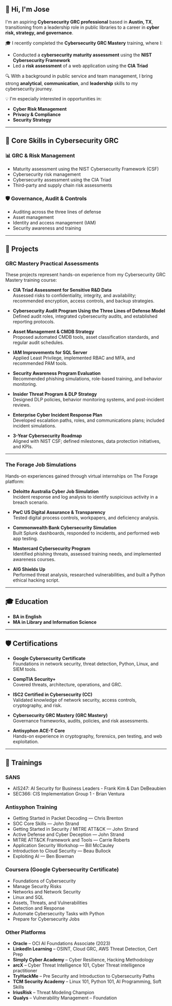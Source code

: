 ## 👋 Hi, I'm Jose

I'm an aspiring **Cybersecurity GRC professional** based in **Austin, TX**, transitioning from a leadership role in public libraries to a career in **cyber risk, strategy, and governance**.

🎓 I recently completed the **Cybersecurity GRC Mastery** training, where I:
- Conducted a **cybersecurity maturity assessment** using the **NIST Cybersecurity Framework**
- Led a **risk assessment** of a web application using the **CIA Triad**

🔍 With a background in public service and team management, I bring strong **analytical**, **communication**, and **leadership** skills to my cybersecurity journey.

💡 I'm especially interested in opportunities in:
- **Cyber Risk Management**
- **Privacy & Compliance**
- **Security Strategy**

---

## 🔐 Core Skills in Cybersecurity GRC

### 📊 GRC & Risk Management
- Maturity assessment using the NIST Cybersecurity Framework (CSF)
- Cybersecurity risk management
- Cybersecurity assessment using the CIA Triad
- Third-party and supply chain risk assessments

### 🛡️ Governance, Audit & Controls
- Auditing across the three lines of defense
- Asset management
- Identity and access management (IAM)
- Security awareness and training

---

## 💼 Projects

### GRC Mastery Practical Assessments  
These projects represent hands-on experience from my Cybersecurity GRC Mastery training course:

- **CIA Triad Assessment for Sensitive R&D Data**  
  Assessed risks to confidentiality, integrity, and availability; recommended encryption, access controls, and backup strategies.

- **Cybersecurity Audit Program Using the Three Lines of Defense Model**  
  Defined audit roles, integrated cybersecurity audits, and established reporting protocols.

- **Asset Management & CMDB Strategy**  
  Proposed automated CMDB tools, asset classification standards, and regular audit schedules.

- **IAM Improvements for SQL Server**  
  Applied Least Privilege, implemented RBAC and MFA, and recommended PAM tools.

- **Security Awareness Program Evaluation**  
  Recommended phishing simulations, role-based training, and behavior monitoring.

- **Insider Threat Program & DLP Strategy**  
  Designed DLP policies, behavior monitoring systems, and post-incident reviews.

- **Enterprise Cyber Incident Response Plan**  
  Developed escalation paths, roles, and communications plans; included incident simulations.

- **3-Year Cybersecurity Roadmap**  
  Aligned with NIST CSF; defined milestones, data protection initiatives, and KPIs.

---

### The Forage Job Simulations  
Hands-on experiences gained through virtual internships on The Forage platform:

- **Deloitte Australia Cyber Job Simulation**  
  Incident response and log analysis to identify suspicious activity in a breach scenario.

- **PwC US Digital Assurance & Transparency**  
  Tested digital process controls, workpapers, and deficiency analysis.

- **Commonwealth Bank Cybersecurity Simulation**  
  Built Splunk dashboards, responded to incidents, and performed web app testing.

- **Mastercard Cybersecurity Program**  
  Identified phishing threats, assessed training needs, and implemented awareness courses.

- **AIG Shields Up**  
  Performed threat analysis, researched vulnerabilities, and built a Python ethical hacking script.

---

## 🎓 Education

- **BA in English**
- **MA in Library and Information Science**

---

## 🛡️ Certifications

- **Google Cybersecurity Certificate**  
  Foundations in network security, threat detection, Python, Linux, and SIEM tools.

- **CompTIA Security+**  
  Covered threats, architecture, operations, and GRC.

- **ISC2 Certified in Cybersecurity (CC)**  
  Validated knowledge of network security, access controls, cryptography, and risk.

- **Cybersecurity GRC Mastery (GRC Mastery)**  
  Governance frameworks, audits, policies, and risk assessments.

- **Antisyphon ACE-T Core**  
  Hands-on experience in cryptography, forensics, pen testing, and web exploitation.

---

## 🧠 Trainings

### SANS
- AIS247: AI Security for Business Leaders - Frank Kim & Dan DeBeaubien
- SEC366: CIS Implementation Group 1 - Brian Ventura

### Antisyphon Training
- Getting Started in Packet Decoding — Chris Brenton  
- SOC Core Skills — John Strand  
- Getting Started in Security / MITRE ATT&CK — John Strand  
- Active Defense and Cyber Deception — John Strand  
- MITRE ATT&CK Framework and Tools — Carrie Roberts  
- Application Security Workshop — Bill McCauley  
- Introduction to Cloud Security — Beau Bullock  
- Exploiting AI — Ben Bowman

### Coursera (Google Cybersecurity Certificate)
- Foundations of Cybersecurity  
- Manage Security Risks  
- Networks and Network Security  
- Linux and SQL  
- Assets, Threats, and Vulnerabilities  
- Detection and Response  
- Automate Cybersecurity Tasks with Python  
- Prepare for Cybersecurity Jobs

### Other Platforms
- **Oracle** – OCI AI Foundations Associate (2023)  
- **LinkedIn Learning** – OSINT, Cloud GRC, AWS Threat Detection, Cert Prep  
- **Simply Cyber Academy** – Cyber Resilience, Hacking Methodology  
- **arcX** – Cyber Threat Intelligence 101, Cyber Threat intelligence practitioner  
- **TryHackMe** – Pre Security and Introduction to Cybersecurity Paths  
- **TCM Security Academy** – Linux 101, Python 101, AI Programming, Soft Skills  
- **IriusRisk** – Threat Modeling Champion  
- **Qualys** – Vulnerability Management – Foundation
